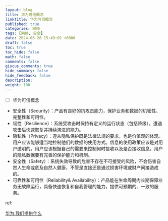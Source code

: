 ```yaml
---
layout: blog
title: 华为可信概念
linkTitle: 华为可信概念
published: true
categories: 网络
tags: [网络, 安全]
date: 2024-06-28 15:49:02 +0800
draft: false
toc: true
toc_hide: false
math: false
comments: false
giscus_comments: true
hide_summary: false
hide_feedback: false
description: 
weight: 100
---
```


- [ ] 华为可信概念

- 安全性（Security）：产品有良好的抗攻击能力，保护业务和数据的机密性、完整性和可用性。
- 韧性（Resilience）：系统受攻击时保持有定义的运行状态（包括降级），遭遇攻击后快速恢复并持续演进的能力。
- 隐私性（Privacy）：遵从隐私保护既是法律法规的要求，也是价值观的体现。用户应该能够适当地控制他们的数据的使用方式。信息的使用政策应该是对用户透明的。用户应该根据自己的需要来控制何时接收以及是否接收信息。用户的隐私数据要有完善的保护能力和机制。
- 安全性（Safety）：系统失效导致的危害不存在不可接受的风险，不会伤害自然人生命或危及自然人健康，不管是直接还是通过损害环境或财产间接造成的。
- 可靠性和可用性（Reliability& Availability）：产品能在生命周期内长期保障业务无故障运行，具备快速恢复和自我管理的能力，提供可预期的、一致的服务。

ref:

[华为.我们提供什么]

[华为.我们提供什么]: https://www.huawei.com/cn/trust-center/trustworthy#we-offer
